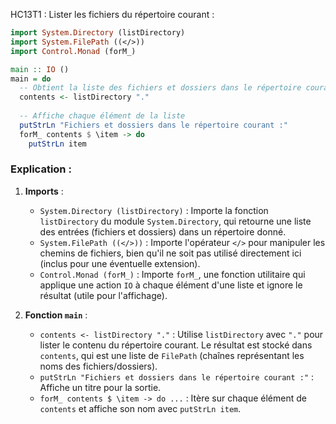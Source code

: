 HC13T1 : Lister les fichiers du répertoire courant :

```haskell
import System.Directory (listDirectory)
import System.FilePath ((</>))
import Control.Monad (forM_)

main :: IO ()
main = do
  -- Obtient la liste des fichiers et dossiers dans le répertoire courant
  contents <- listDirectory "."
  
  -- Affiche chaque élément de la liste
  putStrLn "Fichiers et dossiers dans le répertoire courant :"
  forM_ contents $ \item -> do
    putStrLn item
```

### Explication :

1. **Imports** :
   - `System.Directory (listDirectory)` : Importe la fonction `listDirectory` du module `System.Directory`, qui retourne une liste des entrées (fichiers et dossiers) dans un répertoire donné.
   - `System.FilePath ((</>))` : Importe l'opérateur `</>` pour manipuler les chemins de fichiers, bien qu'il ne soit pas utilisé directement ici (inclus pour une éventuelle extension).
   - `Control.Monad (forM_)` : Importe `forM_`, une fonction utilitaire qui applique une action `IO` à chaque élément d'une liste et ignore le résultat (utile pour l'affichage).

2. **Fonction `main`** :
   - `contents <- listDirectory "."` : Utilise `listDirectory` avec `"."` pour lister le contenu du répertoire courant. Le résultat est stocké dans `contents`, qui est une liste de `FilePath` (chaînes représentant les noms des fichiers/dossiers).
   - `putStrLn "Fichiers et dossiers dans le répertoire courant :"` : Affiche un titre pour la sortie.
   - `forM_ contents $ \item -> do ...` : Itère sur chaque élément de `contents` et affiche son nom avec `putStrLn item`.

